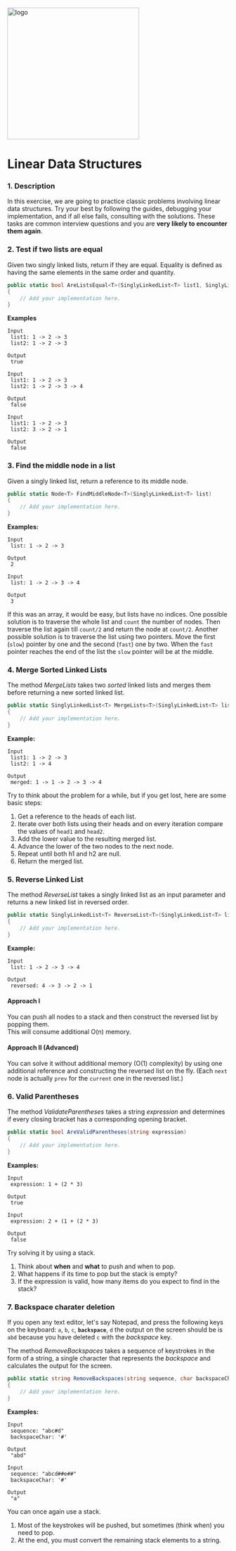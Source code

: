<img src="https://webassets.telerikacademy.com/images/default-source/logos/telerik-academy.svg)" alt="logo" width="300px" style="margin-top: 20px;"/>

# Linear Data Structures

### 1. Description 

In this exercise, we are going to practice classic problems involving linear data structures. Try your best by following the guides, debugging your implementation, and if all else fails, consulting with the solutions. These tasks are common interview questions and you are **very likely to encounter them again**.

### 2. Test if two lists are equal

Given two singly linked lists, return if they are equal. Equality is defined as having the same elements in the same order and quantity.

```cs
public static bool AreListsEqual<T>(SinglyLinkedList<T> list1, SinglyLinkedList<T> list2)
{
    // Add your implementation here.
}
```

**Examples**
```
Input
 list1: 1 -> 2 -> 3
 list2: 1 -> 2 -> 3

Output
 true
```

```
Input
 list1: 1 -> 2 -> 3
 list2: 1 -> 2 -> 3 -> 4

Output
 false
```

```
Input
 list1: 1 -> 2 -> 3
 list2: 3 -> 2 -> 1

Output
 false
```
### 3. Find the middle node in a list

Given a singly linked list, return a reference to its middle node.

```cs
public static Node<T> FindMiddleNode<T>(SinglyLinkedList<T> list)
{
    // Add your implementation here.
}
```

**Examples:**
```
Input
 list: 1 -> 2 -> 3

Output
 2
```
```
Input
 list: 1 -> 2 -> 3 -> 4

Output
 3
```

If this was an array, it would be easy, but lists have no indices. One possible solution is to traverse the whole list and `count` the number of nodes. Then traverse the list again till `count/2` and return the node at `count/2`. Another possible solution is to traverse the list using two pointers. Move the first (`slow`) pointer by one and the second (`fast`) one by two. When the `fast` pointer reaches the end of the list the `slow` pointer will be at the middle.

### 4. Merge Sorted Linked Lists 

The method _MergeLists_ takes two _sorted_ linked lists and merges them before returning a new sorted linked list.

```cs
public static SinglyLinkedList<T> MergeLists<T>(SinglyLinkedList<T> list1, SinglyLinkedList<T> list2)
{
    // Add your implementation here.
}
```

**Example:**
```
Input
 list1: 1 -> 2 -> 3
 list2: 1 -> 4

Output
 merged: 1 -> 1 -> 2 -> 3 -> 4
```

Try to think about the problem for a while, but if you get lost, here are some basic steps:
1. Get a reference to the heads of each list.
2. Iterate over both lists using their heads and on every iteration compare the values of `head1` and `head2`.
3. Add the lower value to the resulting merged list.
4. Advance the lower of the two nodes to the next node.
5. Repeat until both h1 and h2 are null.
6. Return the merged list.

### 5. Reverse Linked List

The method _ReverseList_ takes a singly linked list as an input parameter and returns a new linked list in reversed order.

```cs
public static SinglyLinkedList<T> ReverseList<T>(SinglyLinkedList<T> list)
{
    // Add your implementation here.
}
```

**Example:**
```
Input
 list: 1 -> 2 -> 3 -> 4

Output
 reversed: 4 -> 3 -> 2 -> 1
```

#### Approach I
You can push all nodes to a stack and then construct the reversed list by popping them.  
This will consume additional O(n) memory.

#### Approach II (Advanced)
You can solve it without additional memory (O(1) complexity) by using one additional reference and constructing the reversed list on the fly. (Each `next` node is actually `prev` for the `current` one in the reversed list.)

### 6. Valid Parentheses

The method _ValidateParentheses_ takes a string _expression_ and determines if every closing bracket has a corresponding opening bracket.

```cs
public static bool AreValidParentheses(string expression)
{
    // Add your implementation here.
}
```

**Examples:**
```
Input
 expression: 1 + (2 * 3)

Output
 true
```

```
Input
 expression: 2 + (1 + (2 * 3)

Output
 false
```

Try solving it by using a stack. 
1. Think about **when** and **what** to push and when to pop.
1. What happens if its time to pop but the stack is empty?
1. If the expression is valid, how many items do you expect to find in the stack?

### 7. Backspace charater deletion

If you open any text editor, let's say Notepad, and press the following keys on the keyboard: `a`, `b`, `c`, **`backspace`**, `d` the output on the screen should be is `abd` because you have deleted `c` with the _backspace_ key.

The method _RemoveBackspaces_ takes a sequence of keystrokes in the form of a string, a single character that represents the _backspace_ and calculates the output for the screen.

```cs
public static string RemoveBackspaces(string sequence, char backspaceChar)
{
    // Add your implementation here.
}
```

**Examples:**
```
Input
 sequence: "abc#d"
 backspaceChar: '#'

Output
 "abd"
```

```
Input
 sequence: "abcd##e##"
 backspaceChar: '#'

Output
 "a"
```

You can once again use a stack.
1. Most of the keystrokes will be pushed, but sometimes (think when) you need to pop.
2. At the end, you must convert the remaining stack elements to a string.